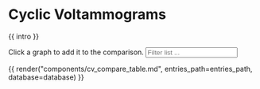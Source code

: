 # Cyclic Voltammograms
{{ intro }}
<div id="vis"></div>
Click a graph to add it to the comparison.



<input type="text" id="filterInput" onkeyup="quickFilter()" placeholder="Filter list ..." title="Type in a name">

{{ render("components/cv_compare_table.md", entries_path=entries_path, database=database) }}




<script src="https://cdn.plot.ly/plotly-3.1.0.min.js"></script>
<script src="https://cdn.jsdelivr.net/npm/d3@7/dist/d3.min.js"></script>

<script>

var cache = {};
var traces = [];

var layout = {

    xaxis: {
        title: {
            text: '<i>E</i> [V]',
            font: {
                family: 'Courier New, monospace',
                size: 18,
            }
        },
        showline: true,
        zeroline: false,
        ticks: "outside",
        mirror: true,
        side: "bottom"
    },

    yaxis: {
        title: {
            text: '<i>j</i> [A m⁻²]',
            font: {
                family: 'Courier New, monospace',
                size: 18,
            }
        },
        showline: true,
        zeroline: true,
        ticks: "outside",
        mirror: true,
        side: "left"
    },
    legend: {
        yanchor: "top",
        y: -0.3,
        xanchor: "left",
        x: 0.01
    }
};

Plotly.newPlot('vis', traces, layout);

function updatePlot(names) {
    return Promise.all(
            names.map(name => {
                const source = name.split("_")
                    .slice(0, -2)
                    .join("_");
                if (name in cache) {
                    return cache[name];
                } else {
                    return d3.csv(["/data/generated/svgdigitizer/", source, "/", name, ".csv"].join(""), convertNumbers)
                        .then(processData)
                        .then(function (result) {
                            return {
                                x: result[0],
                                y: result[1],
                                name: name,
                                type: 'scatter'
                            }
                        })
                        .then(function (result) {
                            cache[name] = result;
                            return result;
                        });
                }
            })
        )
        .then(function (traces) {
            Plotly.newPlot('vis', traces, layout);
        });
};

function convertNumbers(row) {
    var r = {};
    for (var k in row) {
        r[k] = +row[k];
        if (isNaN(r[k])) {
            r[k] = row[k];
        }
    }
    return r;
}

function processData(allRows) {
    var x = [];
    var y = [];
    for (var i = 0; i < allRows.length; i++) {
        row = allRows[i];
        x.push(row['E']);
        y.push(row['j']);
    }

    return [x, y]
};

// selection mechanism
var selected_cyclic_voltammograms = [];
// callback on selections for all checkboxes
// not ideal since for every selection iterate over all checkboxes
d3.selectAll(".checkbox")
    .on("change", function (d, i) {
        selected_cyclic_voltammograms = [...d3.selectAll("input[class='checkbox']:checked")
            ._groups[0]
        ].map(checkbox => {
            return checkbox.name
        });
        updatePlot(selected_cyclic_voltammograms);
    });

function quickFilter() {
    var input, filter, table, tr, i, f, trContent, results;
    input = document.getElementById("filterInput");
    filter = input.value.toUpperCase().split(" ");
    table = document.getElementsByClassName("md-typeset__table")[0];
    tr = table.getElementsByTagName("tr");
    for (i = 1; i < tr.length; i++) {
    
        trContent = tr[i].textContent.replace(/[\s]+/g, ' ');

        if (trContent) {
            results = []
            for (f of filter)  {
                if (trContent.toUpperCase().indexOf(f) > -1) {
                    results.push(true);
                } else {
                    results.push(false);
                }
            }

            if (results.every( (val, r, arr) => val === true )) {
                tr[i].style.display = "";
            } else {
                tr[i].style.display = "none";
            }
        }       
    }
}

</script>
